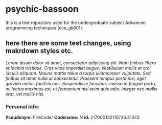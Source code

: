 # psychic-bassoon
this is a test repository used for the undergraduate subject Advanced programming techniques (ece_gk801).

## here there are some test changes, using makrdown styles etc.
*Lorem ipsum dolor sit amet, consectetur adipiscing elit. Nam finibus libero et lacinia tristique. Cras vitae imperdiet augue. Vestibulum mollis et orci iaculis aliquam. Mauris mattis tellus a turpis ullamcorper vulputate. Sed finibus sit amet nulla ut consectetur. Praesent tempus porta nisi, eget gravida metus facilisis nec. Suspendisse faucibus, massa in feugiat porta, mi lectus maximus est, ut fermentum nisi enim quis odio. Integer nec mollis erat, vel mollis nisi.*

### Personal info:
**Pseudonym:** FireCoder
**Codename:** N
**id:** 217000132110726.31323
